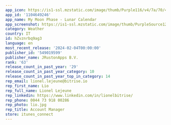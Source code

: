 ```yaml
---
app_icon: https://is1-ssl.mzstatic.com/image/thumb/Purple116/v4/7a/70/4b/7a704b09-fb7b-60ea-8420-5a4d8bc2764b/AppIcon-New1-0-0-1x_U007epad-0-0-85-220.png/1024x1024bb.png
app_id: '1104649246'
app_name: My Moon Phase - Lunar Calendar
app_screenshot: https://is1-ssl.mzstatic.com/image/thumb/PurpleSource126/v4/44/23/34/442334d5-7008-aedc-e66f-75b47e72f257/35293bfe-3812-4e60-a58e-5cdacb10eb00_Simulator_Screenshot_-_iPhone_Xs_Max_-_2023-09-10_at_13.45.36.png/1242x2688bb.png
category: Weather
country: IT
id: hZvznrbq9ag3
language: en
most_recent_release: '2024-02-04T00:00:00'
publisher_id: '549019599'
publisher_name: JRustonApps B.V.
rank: '63'
release_count_in_past_year: '29'
release_count_in_past_year_category: 10
release_count_in_past_year_top_in_category: 14
rep_email: lionel.lejeune@bitrise.io
rep_first_name: Lio
rep_full_name: Lionel Lejeune
rep_linkedin: https://www.linkedin.com/in/lionelbitrise/
rep_phone: 0044 73 918 00286
rep_photo: lio.jpg
rep_title: Account Manager
store: itunes_connect
---
```

